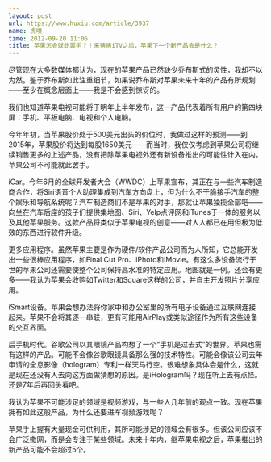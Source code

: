 ```yaml
---
layout: post
url: https://www.huxiu.com/article/3937
name: 虎嗅
time: 2012-09-20 11:06
title: 苹果怎会就此罢手？！来猜猜iTV之后，苹果下一个新产品会是什么？
---
```

尽管现在大多数媒体都认为，现在的苹果产品已然缺少乔布斯式的灵性，我却不以为然。鉴于乔布斯如此注重细节，如果说乔布斯对苹果未来十年的产品有所规划——至少在概念层面上——我是不会感到惊讶的。

我们也知道苹果电视可能将于明年上半年发布，这一产品代表着所有用户的第四块屏：手机、平板电脑、电视和个人电脑。

今年年初，当苹果股价处于500美元出头的价位时，我做过这样的预测——到2015年，苹果股价将达到每股1650美元——而当时，我仅仅考虑到苹果公司将继续销售更多的上述产品，没有把除苹果电视外还有新设备推出的可能性计入在内。苹果公司不可能就此罢手。

iCar。今年6月的全球开发者大会（WWDC）上苹果宣布，其正在与一些汽车制造商合作，将Siri语音个人助理集成到汽车方向盘上，但为什么不干脆接手汽车的整个娱乐和导航系统呢？汽车制造商们不是苹果的对手，那就让苹果独揽全部吧——向坐在汽车后座的孩子们提供集地图、Siri、Yelp点评网和iTunes于一体的服务以及其他苹果服务。这款产品将类似于苹果电视的创意——对人人都已在用但极为低效的东西进行软件升级。

更多应用程序。虽然苹果主要是作为硬件/软件产品公司而为人所知，它总能开发出一些很棒应用程序，如Final Cut Pro、iPhoto和iMovie。有这么多设备流行于世的苹果公司还需要使整个公司保持高水准的特定应用。地图就是一例。还会有更多——我认为苹果会收购如Twitter和Square这样的公司，并自主开发照片分享应用。

iSmart设备。苹果会想办法将你家中和办公室里的所有电子设备通过互联网连接起来。苹果不会将其逐一串联，更有可能用AirPlay或类似途径作为所有这些设备的交互界面。

后手机时代。谷歌公司以其眼镜产品构想了一个“手机是过去式”的世界。苹果也需有这样的产品。可能不会像谷歌眼镜具备那么强的技术特性。可能会像该公司去年申请的全息影像（hologram）专利一样天马行空。很难想象具体会是什么，这就是现在还没有人去向这方面做猜想的原因。是iHologram吗？现在听上去有点怪。还是7年后再回头看吧。

我认为苹果不可能涉足的领域是视频游戏，与一些人几年前的观点一致。现在苹果拥有如此这般产品，为什么还要进军视频游戏呢？

苹果手上握有大量现金可供利用，其所可能涉足的领域会有很多。但该公司应该不会广泛撒网，而是会专注于某些领域。未来十年内，继苹果电视之后，苹果推出的新产品可能不会超过5个。

